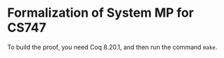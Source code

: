 # Formalization of System MP for CS747

To build the proof, you need Coq 8.20.1, and then run the command `make`.
